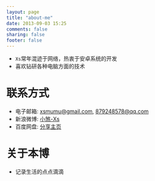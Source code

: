 ```yaml
---
layout: page
title: "about-me"
date: 2013-09-03 15:25
comments: false
sharing: false
footer: false
---
```

* `Xs`常年混迹于网络，热衷于安卓系统的开发
* 喜欢钻研各种电脑方面的技术



联系方式
============
* 电子邮箱: <xsmumu@gmail.com>, <879248578@qq.com>
* 新浪微博: [小煞-Xs](http://weibo.com/acexs)
* 百度网盘: [分享主页](http://pan.baidu.com/share/home?uk=756034760#category/type=0)



关于本博
===============
* 记录生活的点点滴滴